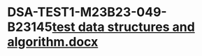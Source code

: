 # DSA-TEST1-M23B23-049-B23145[test data structures and algorithm.docx](https://github.com/Mawejjejohnpaul/DSA-TEST1-M23B23-049-B23145/files/12997362/test.data.structures.and.algorithm.docx)

